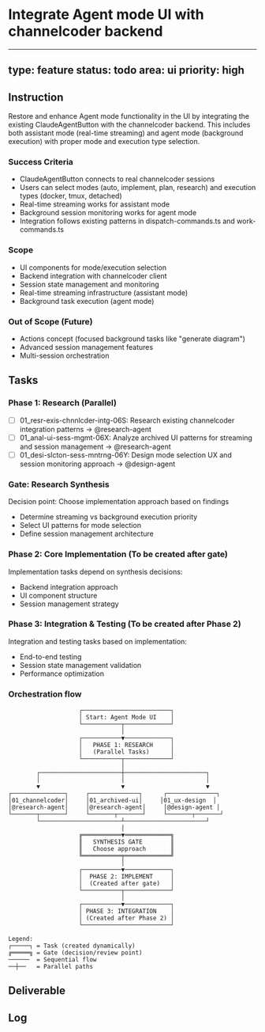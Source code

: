 # Integrate Agent mode UI with channelcoder backend

---
type: feature
status: todo
area: ui
priority: high
---


## Instruction
Restore and enhance Agent mode functionality in the UI by integrating the existing ClaudeAgentButton with the channelcoder backend. This includes both assistant mode (real-time streaming) and agent mode (background execution) with proper mode and execution type selection.

### Success Criteria
- ClaudeAgentButton connects to real channelcoder sessions
- Users can select modes (auto, implement, plan, research) and execution types (docker, tmux, detached)
- Real-time streaming works for assistant mode
- Background session monitoring works for agent mode
- Integration follows existing patterns in dispatch-commands.ts and work-commands.ts

### Scope
- UI components for mode/execution selection
- Backend integration with channelcoder client
- Session state management and monitoring
- Real-time streaming infrastructure (assistant mode)
- Background task execution (agent mode)

### Out of Scope (Future)
- Actions concept (focused background tasks like "generate diagram")
- Advanced session management features
- Multi-session orchestration

## Tasks
### Phase 1: Research (Parallel)
- [ ] 01_resr-exis-chnnlcder-intg-06S: Research existing channelcoder integration patterns → @research-agent
- [ ] 01_anal-ui-sess-mgmt-06X: Analyze archived UI patterns for streaming and session management → @research-agent
- [ ] 01_desi-slcton-sess-mntrng-06Y: Design mode selection UX and session monitoring approach → @design-agent

### Gate: Research Synthesis
Decision point: Choose implementation approach based on findings
- Determine streaming vs background execution priority
- Select UI patterns for mode selection
- Define session management architecture

### Phase 2: Core Implementation (To be created after gate)
Implementation tasks depend on synthesis decisions:
- Backend integration approach
- UI component structure
- Session management strategy

### Phase 3: Integration & Testing (To be created after Phase 2)
Integration and testing tasks based on implementation:
- End-to-end testing
- Session state management validation
- Performance optimization

### Orchestration flow
```
                    ┌─────────────────────────┐
                    │ Start: Agent Mode UI    │
                    └───────────┬─────────────┘
                                │
                    ┌───────────▼─────────────┐
                    │   PHASE 1: RESEARCH     │
                    │   (Parallel Tasks)      │
                    └───────────┬─────────────┘
                                │
        ┌───────────────────────┼───────────────────────┐
        │                       │                       │
        ▼                       ▼                       ▼
┌───────────────┐     ┌──────────────┐      ┌──────────────┐
│01_channelcoder│     │01_archived-ui│     │01_ux-design  │
│@research-agent│     │@research-agent│     │@design-agent │
└───────┬───────┘     └───────┬───────┘     └───────┬───────┘
        └───────────────────────┴───────────────────────┘
                                │
                    ╔═══════════▼═════════════╗
                    ║   SYNTHESIS GATE        ║
                    ║   Choose approach       ║
                    ╚═══════════╤═════════════╝
                                │
                    ┌───────────▼─────────────┐
                    │  PHASE 2: IMPLEMENT     │
                    │  (Created after gate)   │
                    └───────────┬─────────────┘
                                │
                    ┌───────────▼─────────────┐
                    │ PHASE 3: INTEGRATION    │
                    │ (Created after Phase 2) │
                    └─────────────────────────┘

Legend:
┌─────┐ = Task (created dynamically)
╔═════╗ = Gate (decision/review point)
──────  = Sequential flow
──┼──   = Parallel paths
```

## Deliverable

## Log
